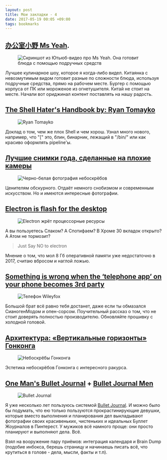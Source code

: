 ```yaml
---
layout: post
title: Мои закладки - 4
date: 2017-05-19 00:05 +09:00
tags: bookmarks
---
```


## [办公室小野 Ms Yeah](https://www.youtube.com/channel/UCRB4xZ_2ew7fzmrcv8aj4Lw).

<figure><img src="{{ site.url }}/assets/images/links-4/1.png" alt="Скриншот из Ютьюб-видео про Ms Yeah. Она готовит блюда с помощью подручных средств"></figure>

Лучшее кулинарное шоу, которое я когда-либо видел. Китаянка с невозмутимым видом готовит разные по сложности блюда, используя подручные средства, прямо на рабочем месте. Бургер с помощью корпуса от ПК или мороженое из огнетушителя. Китай не стоит на месте. Начали вот ориджинал контент поставлять на нашу радость.


## [The Shell Hater's Handbook by: Ryan Tomayko](https://www.youtube.com/watch?v=olH-9b3VJfs)

<figure><img src="{{ site.url }}/assets/images/links-4/2.png" alt="Ryan Tomayko"></figure>

Доклад о том, чем же плох Shell и чем хорош. Узнал много нового, например, что "[" это, блин, бинарник, лежащий в "/bin/" или как красиво оформлять pipeline'ы.

## [Лучшие снимки года, сделанные на плохие камеры](https://tjournal.ru/43073-luchshie-snimki-goda-sdelannie-na-plohie-kameri)

<figure><img src="{{ site.url }}/assets/images/links-4/3.jpg" alt="Черно-белая фотография небоскрёбов"></figure>

Ценителям обскурного. Отдаёт немного снобизмом и современным искусством. Но и имеются интересные фотографии.

## [Electron is flash for the desktop](https://josephg.com/blog/electron-is-flash-for-the-desktop/)

<figure><img src="{{ site.url }}/assets/images/links-4/4.png" alt="Electron жрёт процессорные ресурсы"></figure>

А вы пользуетесь Слаком? А Спотифаем? В Хроме 30 вкладок открыто? А Атом не тормозит?

> Just Say NO to electron

Мнение о том, что мол 8 Гб оперативной памяти уже недостаточно в 2017, считаю вбросом и наглой ложью.

## [Something is wrong when the ‘telephone app’ on your phone becomes 3rd party](https://martinruenz.de/article/data-privacy/2017/05/03/something-is-wrong.html#page-content)

<figure><img src="{{ site.url }}/assets/images/links-4/5.jpg" alt="Телефон Wileyfox"></figure>

Большой брат всё равно тебя достанет, даже если ты обмазался СианогенМодом и опен-сорсом. Поучительный рассказ о том, что не стоит доверять полностью производителю. Обновляйте прошивку с холодной головой.

## [Архитектура: «Вертикальные горизонты» Гонконга](https://tjournal.ru/43697-arhitektura-vertikalnie-gorizonti-gonkonga)

<figure><img src="{{ site.url }}/assets/images/links-4/6.jpg" alt="Небоскрёбы Гонконга"></figure>

Эстетика небоскрёбов Гонконга с интересного ракурса.

## [One Man's Bullet Journal](https://www.youtube.com/watch?v=3rKQQByxaBw) + [Bullet Journal Men](https://www.youtube.com/watch?v=GfRf43JTqY4&list=PLduPQh9fZqnjvXxuZ77QTQ2xgWEJWQsmb)

<figure><img src="{{ site.url }}/assets/images/links-4/7.png" alt="Bullet Journal"></figure>

Я уже несколько лет пользуюсь системой [Bullet Journal](http://bulletjournal.com/). И можно было бы подумать, что ею только пользуются прокрастинирующие девушки, которые вместо выполнения и планирования дел выкладывают фотографии своих красивеньких, чистеньких и идеальных Буллет Жоурналов в Пинтерест. У мужиков всё намного проще: они просто планируют и выполняют дела. Всё.

Взял на вооружение пару приёмов: интеграция календаря и Brain Dump (подобие инбокса, берешь страницу и начинаешь писать всё, что крутиться в голове - дела, мысли, факты и т.п).
